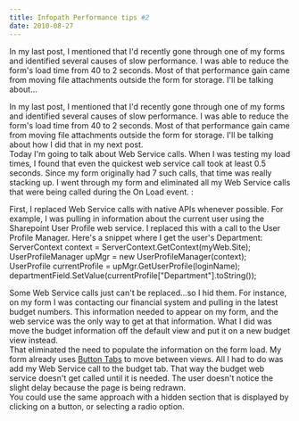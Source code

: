 ```yaml
---
title: Infopath Performance tips #2
date: 2010-08-27
---
```


In my last post, I mentioned that I'd recently gone through one of my forms and identified several causes of slow performance. I was able to reduce the form's load time from 40 to 2 seconds. Most of that performance gain came from moving file attachments outside the form for storage. I'll be talking about…


<!-- end -->

In my last post, I mentioned that I'd recently gone through one of my forms and identified several causes of slow performance. I was able to reduce the form's load time from 40 to 2 seconds. Most of that performance gain came from moving file attachments outside the form for storage. I'll be talking about how I did that in my next post.   
 Today I'm going to talk about Web Service calls. When I was testing my load times, I found that even the quickest web service call took at least 0.5 seconds. Since my form originally had 7 such calls, that time was really stacking up. I went through my form and eliminated all my Web Service calls that were being called during the On Load event. :

First, I replaced Web Service calls with native APIs whenever possible. For example, I was pulling in information about the current user using the Sharepoint User Profile web service. I replaced this with a call to the User Profile Manager. Here's a snippet where I get the user's Department:  
 ServerContext context = ServerContext.GetContext(myWeb.Site);  
UserProfileManager upMgr = new UserProfileManager(context);  
UserProfile currentProfile = upMgr.GetUserProfile(loginName);  
departmentField.SetValue(currentProfile["Department"].toString());

Some Web Service calls just can't be replaced…so I hid them. For instance, on my form I was contacting our financial system and pulling in the latest budget numbers. This information needed to appear on my form, and the web service was the only way to get at that information. What I did was move the budget information off the default view and put it on a new budget view instead.   
 That eliminated the need to populate the information on the form load. My form already uses [Button Tabs](http://blogs.msdn.com/b/infopath/archive/2006/05/01/tabs.aspx) to move between views. All I had to do was add my Web Service call to the budget tab. That way the budget web service doesn't get called until it is needed. The user doesn't notice the slight delay because the page is being redrawn.   
 You could use the same approach with a hidden section that is displayed by clicking on a button, or selecting a radio option.

